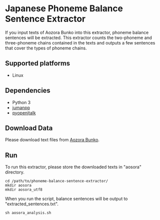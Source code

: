 # Japanese Phoneme Balance Sentence Extractor
If you input texts of Aozora Bunko into this extractor, phoneme balance sentences will be extracted. This extractor counts the two-phoneme and three-phoneme chains contained in the texts and outputs a few sentences that cover the types of phoneme chains.

## Supported platforms
- Linux

## Dependencies
- Python 3
- [jumanpp](https://github.com/ku-nlp/jumanpp)
- [pyopenjtalk](https://github.com/r9y9/pyopenjtalk)

## Download Data
Please download text files from [Aozora Bunko](https://www.aozora.gr.jp/).

## Run
To run this extractor, please store the downloaded texts in "aosora" directory.

```
cd /path/to/phoneme-balance-sentence-extractor/
mkdir aosora
mkdir aosora_utf8
```

When you run the script, balance sentences will be output to "extracted_sentences.txt".

```
sh aosora_analysis.sh
```
